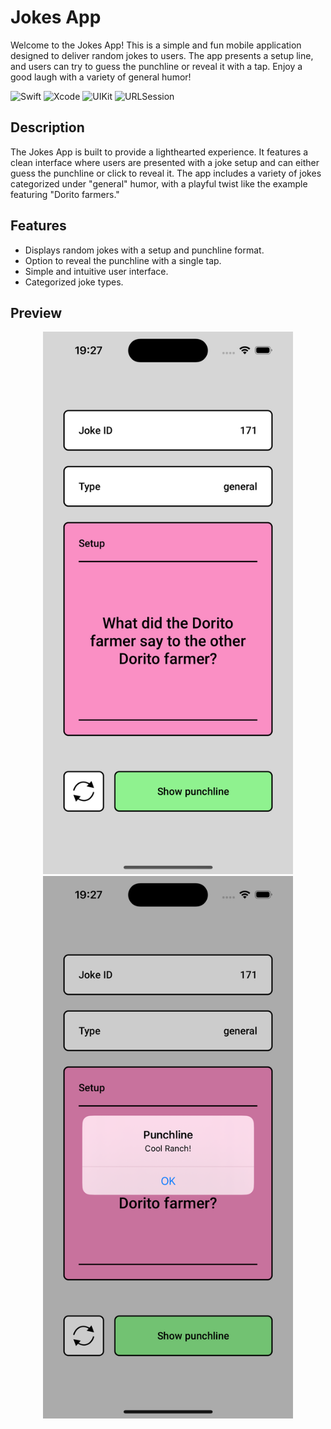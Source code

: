 # Jokes App

Welcome to the Jokes App! This is a simple and fun mobile application designed to deliver random jokes to users. The app presents a setup line, and users can try to guess the punchline or reveal it with a tap. Enjoy a good laugh with a variety of general humor!

![Swift](https://img.shields.io/badge/Swift-FA7343?logo=swift&logoColor=white)
![Xcode](https://img.shields.io/badge/Xcode-147EFB?logo=xcode&logoColor=white)
![UIKit](https://img.shields.io/badge/UIKit-2396F3?logo=apple&logoColor=white)
![URLSession](https://img.shields.io/badge/URLSession-0A84FF?logo=swift&logoColor=white)

## Description

The Jokes App is built to provide a lighthearted experience. It features a clean interface where users are presented with a joke setup and can either guess the punchline or click to reveal it. The app includes a variety of jokes categorized under "general" humor, with a playful twist like the example featuring "Dorito farmers."

## Features
- Displays random jokes with a setup and punchline format.
- Option to reveal the punchline with a single tap.
- Simple and intuitive user interface.
- Categorized joke types.

## **Preview**

<p align="center">
  <img src="Images/setup.png" alt="setup" width="400">
  <img src="Images/punchline.png" alt="punchline" width="400">
</p>
